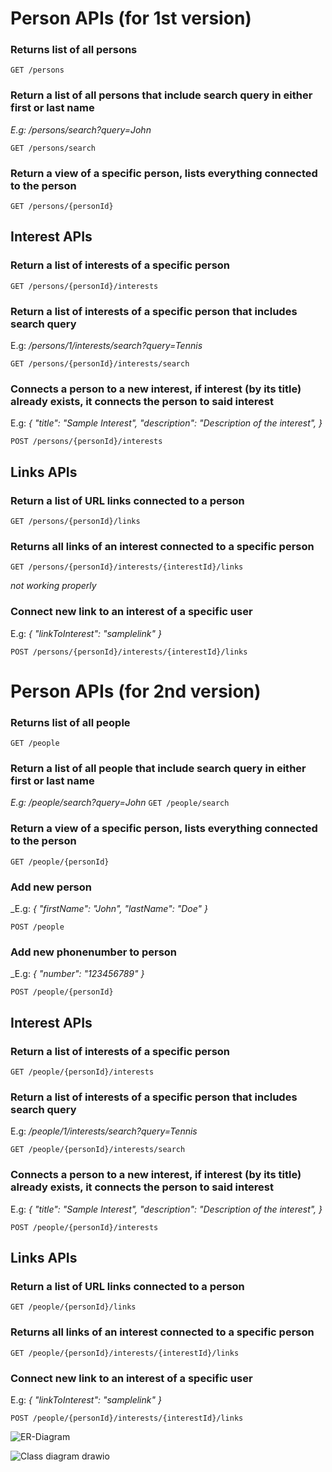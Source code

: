 

# Person APIs (for 1st version)

### Returns list of all persons
`GET /persons`

### Return a list of all persons that include search query in either first or last name
_E.g: /persons/search?query=John_

`GET /persons/search`

### Return a view of a specific person, lists everything connected to the person
`GET /persons/{personId}`

## Interest APIs

### Return a list of interests of a specific person
`GET /persons/{personId}/interests`

### Return a list of interests of a specific person that includes search query
E.g: _/persons/1/interests/search?query=Tennis_

`GET /persons/{personId}/interests/search`

### Connects a person to a new interest, if interest (by its title) already exists, it connects the person to said interest
E.g: _{
    "title": "Sample Interest",
    "description": "Description of the interest",
}_

`POST /persons/{personId}/interests`

## Links APIs

### Return a list of URL links connected to a person
`GET /persons/{personId}/links`

### Returns all links of an interest connected to a specific person
`GET /persons/{personId}/interests/{interestId}/links`

_not working properly_
### Connect new link to an interest of a specific user
E.g: _{
    "linkToInterest": "samplelink"
}_

`POST /persons/{personId}/interests/{interestId}/links`



# Person APIs (for 2nd version)

### Returns list of all people
`GET /people`

### Return a list of all people that include search query in either first or last name
_E.g: /people/search?query=John_
`GET /people/search`

### Return a view of a specific person, lists everything connected to the person
`GET /people/{personId}`

### Add new person
_E.g: _{
    "firstName": "John",
     "lastName": "Doe"
 }_

`POST /people`

### Add new phonenumber to person
_E.g: _{
    "number": "123456789"
 }_

`POST /people/{personId}`

## Interest APIs

### Return a list of interests of a specific person
`GET /people/{personId}/interests`

### Return a list of interests of a specific person that includes search query
E.g: _/people/1/interests/search?query=Tennis_

`GET /people/{personId}/interests/search`

### Connects a person to a new interest, if interest (by its title) already exists, it connects the person to said interest
E.g: _{
    "title": "Sample Interest",
    "description": "Description of the interest",
}_

`POST /people/{personId}/interests`

## Links APIs

### Return a list of URL links connected to a person
`GET /people/{personId}/links`

### Returns all links of an interest connected to a specific person
`GET /people/{personId}/interests/{interestId}/links`

### Connect new link to an interest of a specific user
E.g: _{
    "linkToInterest": "samplelink"
}_

`POST /people/{personId}/interests/{interestId}/links`



![ER-Diagram](https://github.com/bentonaw/MinimalAPIproject/assets/98620169/a10c5075-743a-426f-9a8f-e3eed7a93dc2)




![Class diagram drawio](https://github.com/bentonaw/MinimalAPIproject/assets/98620169/18f0891e-ba4e-4917-8f67-4f9ad85bad54)



